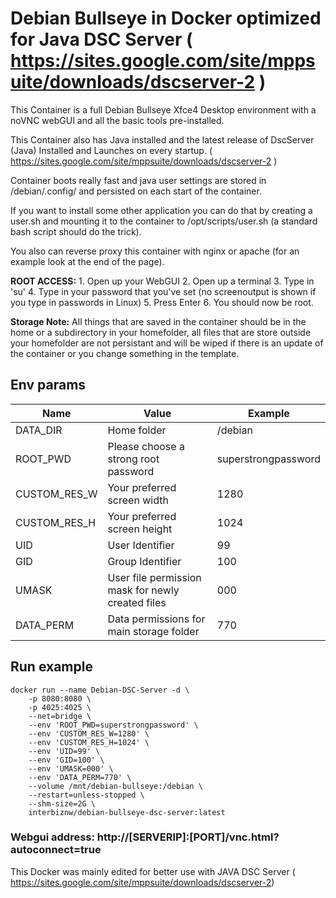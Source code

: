 # Debian Bullseye in Docker optimized for Java DSC Server  ( https://sites.google.com/site/mppsuite/downloads/dscserver-2 ) 


This Container is a full Debian Bullseye Xfce4 Desktop environment with a noVNC webGUI and all the basic tools pre-installed.

This Container also has Java installed and the latest release of DscServer (Java) Installed and Launches on every startup. ( https://sites.google.com/site/mppsuite/downloads/dscserver-2 )

Container boots really fast and java user settings are stored in /debian/.config/ and persisted on each start of the container.

If you want to install some other application you can do that by creating a user.sh and mounting it to the container to /opt/scripts/user.sh (a standard bash script should do the trick).

You also can reverse proxy this container with nginx or apache (for an example look at the end of the page).

**ROOT ACCESS:** 1. Open up your WebGUI 2. Open up a terminal 3. Type in 'su' 4. Type in your password that you've set (no screenoutput is shown if you type in passwords in Linux) 5. Press Enter 6. You should now be root.

**Storage Note:** All things that are saved in the container should be in the home or a subdirectory in your homefolder, all files that are store outside your homefolder are not persistant and will be wiped if there is an update of the container or you change something in the template.



## Env params
| Name | Value | Example |
| --- | --- | --- |
| DATA_DIR | Home folder | /debian |
| ROOT_PWD | Please choose a strong root password | superstrongpassword |
| CUSTOM_RES_W | Your preferred screen width | 1280 |
| CUSTOM_RES_H | Your preferred screen height | 1024 |
| UID | User Identifier | 99 |
| GID | Group Identifier | 100 |
| UMASK | User file permission mask for newly created files | 000 |
| DATA_PERM | Data permissions for main storage folder | 770 |

## Run example
```
docker run --name Debian-DSC-Server -d \
    -p 8080:8080 \
    -p 4025:4025 \
    --net=bridge \
    --env 'ROOT_PWD=superstrongpassword' \
    --env 'CUSTOM_RES_W=1280' \
    --env 'CUSTOM_RES_H=1024' \
	--env 'UID=99' \
	--env 'GID=100' \
    --env 'UMASK=000' \
    --env 'DATA_PERM=770' \
	--volume /mnt/debian-bullseye:/debian \
    --restart=unless-stopped \
    --shm-size=2G \
	interbiznw/debian-bullseye-dsc-server:latest
```

### Webgui address: http://[SERVERIP]:[PORT]/vnc.html?autoconnect=true


This Docker was mainly edited for better use with JAVA DSC Server ( https://sites.google.com/site/mppsuite/downloads/dscserver-2) 


